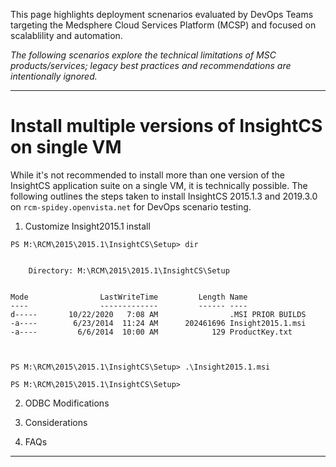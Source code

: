 This page highlights deployment scnenarios evaluated by DevOps Teams targeting the Medsphere Cloud Services Platform (MCSP) and focused on scalablility and automation.

_The following scenarios explore the technical limitations of MSC products/services; legacy best practices and recommendations are intentionally ignored._

---

# Install multiple versions of InsightCS on single VM
While it's not recommended to install more than one version of the InsightCS application suite on a single VM, it is technically possible.  The following outlines the steps taken to install InsightCS 2015.1.3 and 2019.3.0 on `rcm-spidey.openvista.net` for DevOps scenario testing.

1. Customize Insight2015.1 install


```
PS M:\RCM\2015\2015.1\InsightCS\Setup> dir


    Directory: M:\RCM\2015\2015.1\InsightCS\Setup


Mode                LastWriteTime         Length Name                                                                                                        
----                -------------         ------ ----                                                                                                        
d-----       10/22/2020   7:08 AM                .MSI PRIOR BUILDS                                                                                           
-a----        6/23/2014  11:24 AM      202461696 Insight2015.1.msi                                                                                           
-a----         6/6/2014  10:00 AM            129 ProductKey.txt                                                                                              



PS M:\RCM\2015\2015.1\InsightCS\Setup> .\Insight2015.1.msi

PS M:\RCM\2015\2015.1\InsightCS\Setup>
```
 

2. ODBC Modifications

3. Considerations

4. FAQs

---










